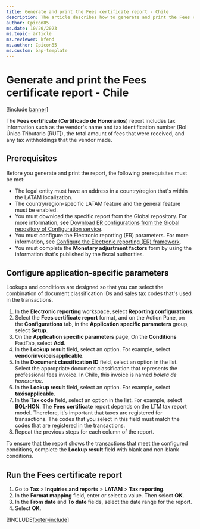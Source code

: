 ```yaml
---
title: Generate and print the Fees certificate report - Chile
description: The article describes how to generate and print the Fees certificate report for Chile.
author: Cpicon85 
ms.date: 10/20/2023 
ms.topic: article
ms.reviewer: kfend
ms.author: Cpicon85 
ms.custom: bap-template
---
```


# Generate and print the Fees certificate report - Chile

[!include [banner](../../includes/banner.md)]

The **Fees certificate** (**Certificado de Honorarios**) report includes tax information such as the vendor's name and tax identification number (Rol Único Tributario \[RUT\]), the total amount of fees that were received, and any tax withholdings that the vendor made.

## Prerequisites

Before you generate and print the report, the following prerequisites must be met:

- The legal entity must have an address in a country/region that's within the LATAM localization.
- The country/region-specific LATAM feature and the general feature must be enabled.
- You must download the specific report from the Global repository. For more information, see [Download ER configurations from the Global repository of Configuration service](../../../fin-ops-core/dev-itpro/analytics/er-download-configurations-global-repo.md).
- You must configure the Electronic reporting (ER) parameters. For more information, see [Configure the Electronic reporting (ER) framework](../../../fin-ops-core/dev-itpro/analytics/electronic-reporting-er-configure-parameters.md).
- You must complete the **Monetary adjustment factors** form by using the information that's published by the fiscal authorities.

## Configure application-specific parameters

Lookups and conditions are designed so that you can select the combination of document classification IDs and sales tax codes that's used in the transactions.

1. In the **Electronic reporting** workspace, select **Reporting configurations**.
2. Select the **Fees certificate report** format, and on the Action Pane, on the **Configurations** tab, in the **Application specific parameters** group, select **Setup**.
3. On the **Application specific parameters** page, On the **Conditions** FastTab, select **Add**.
4. In the **Lookup result** field, select an option. For example, select **vendorinvoiceisapplicable**.
5. In the **Document classification ID** field, select an option in the list. Select the appropriate document classification that represents the professional fees invoice. In Chile, this invoice is named *boleta de honorarios*.
6. In the **Lookup result** field, select an option. For example, select **taxisapplicable**.
7. In the **Tax code** field, select an option in the list. For example, select **BOL-HON**. The **Fees certificate** report depends on the LTM tax report model. Therefore, it's important that taxes are registered for transactions. The codes that you select in this field must match the codes that are registered in the transactions.
9. Repeat the previous steps for each column of the report.

To ensure that the report shows the transactions that meet the configured conditions, complete the **Lookup result** field with blank and non-blank conditions.

## Run the Fees certificate report

1. Go to **Tax** \> **Inquiries and reports** \> **LATAM** \> **Tax reporting**.
2. In the **Format mapping** field, enter or select a value. Then select **OK**.
3. In the **From date** and **To date** fields, select the date range for the report.
4. Select **OK**.

[!INCLUDE[footer-include](../../../includes/footer-banner.md)]
